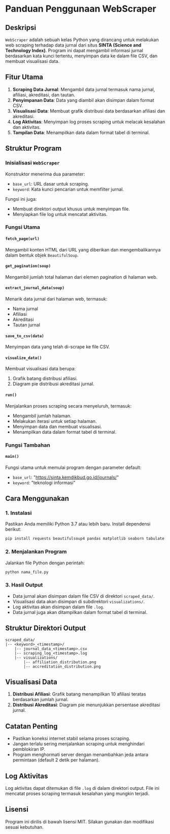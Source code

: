 # Panduan Penggunaan WebScraper

## Deskripsi
`WebScraper` adalah sebuah kelas Python yang dirancang untuk melakukan web scraping terhadap data jurnal dari situs **SINTA (Science and Technology Index)**. Program ini dapat mengambil informasi jurnal berdasarkan kata kunci tertentu, menyimpan data ke dalam file CSV, dan membuat visualisasi data.

## Fitur Utama
1. **Scraping Data Jurnal**: Mengambil data jurnal termasuk nama jurnal, afiliasi, akreditasi, dan tautan.
2. **Penyimpanan Data**: Data yang diambil akan disimpan dalam format CSV.
3. **Visualisasi Data**: Membuat grafik distribusi data berdasarkan afiliasi dan akreditasi.
4. **Log Aktivitas**: Menyimpan log proses scraping untuk melacak kesalahan dan aktivitas.
5. **Tampilan Data**: Menampilkan data dalam format tabel di terminal.

## Struktur Program

### Inisialisasi `WebScraper`

Konstruktor menerima dua parameter:
- `base_url`: URL dasar untuk scraping.
- `keyword`: Kata kunci pencarian untuk memfilter jurnal.

Fungsi ini juga:
- Membuat direktori output khusus untuk menyimpan file.
- Menyiapkan file log untuk mencatat aktivitas.

### Fungsi Utama

#### `fetch_page(url)`
Mengambil konten HTML dari URL yang diberikan dan mengembalikannya dalam bentuk objek `BeautifulSoup`.

#### `get_pagination(soup)`
Mengambil jumlah total halaman dari elemen pagination di halaman web.

#### `extract_journal_data(soup)`
Menarik data jurnal dari halaman web, termasuk:
- Nama jurnal
- Afiliasi
- Akreditasi
- Tautan jurnal

#### `save_to_csv(data)`
Menyimpan data yang telah di-scrape ke file CSV.

#### `visualize_data()`
Membuat visualisasi data berupa:
1. Grafik batang distribusi afiliasi.
2. Diagram pie distribusi akreditasi jurnal.

#### `run()`
Menjalankan proses scraping secara menyeluruh, termasuk:
- Mengambil jumlah halaman.
- Melakukan iterasi untuk setiap halaman.
- Menyimpan data dan membuat visualisasi.
- Menampilkan data dalam format tabel di terminal.

### Fungsi Tambahan
#### `main()`
Fungsi utama untuk memulai program dengan parameter default:
- `base_url`: "https://sinta.kemdikbud.go.id/journals/"
- `keyword`: "teknologi informasi"

## Cara Menggunakan

### 1. Instalasi
Pastikan Anda memiliki Python 3.7 atau lebih baru. Install dependensi berikut:
```bash
pip install requests beautifulsoup4 pandas matplotlib seaborn tabulate
```

### 2. Menjalankan Program
Jalankan file Python dengan perintah:
```bash
python nama_file.py
```

### 3. Hasil Output
- Data jurnal akan disimpan dalam file CSV di direktori `scraped_data/`.
- Visualisasi data akan disimpan di subdirektori `visualizations/`.
- Log aktivitas akan disimpan dalam file `.log`.
- Data jurnal juga akan ditampilkan dalam format tabel di terminal.

## Struktur Direktori Output
```
scraped_data/
|-- <keyword>_<timestamp>/
    |-- journal_data_<timestamp>.csv
    |-- scraping_log_<timestamp>.log
    |-- visualizations/
        |-- affiliation_distribution.png
        |-- accreditation_distribution.png
```

## Visualisasi Data
1. **Distribusi Afiliasi**: Grafik batang menampilkan 10 afiliasi teratas berdasarkan jumlah jurnal.
2. **Distribusi Akreditasi**: Diagram pie menunjukkan persentase akreditasi jurnal.

## Catatan Penting
- Pastikan koneksi internet stabil selama proses scraping.
- Jangan terlalu sering menjalankan scraping untuk menghindari pemblokiran IP.
- Program menghormati server dengan menambahkan jeda antara permintaan (default 2 detik per halaman).

## Log Aktivitas
Log aktivitas dapat ditemukan di file `.log` di dalam direktori output. File ini mencatat proses scraping termasuk kesalahan yang mungkin terjadi.

## Lisensi
Program ini dirilis di bawah lisensi MIT. Silakan gunakan dan modifikasi sesuai kebutuhan.

